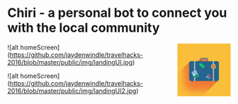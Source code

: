 #  Chiri - a personal bot to connect you with the local community

<img align="right" src="https://github.com/jaydenwindle/travelhacks-2016/blob/master/public/img/Flat%20Travel%20Bag%20Icon.jpg" width="120">

![alt homeScreen] (https://github.com/jaydenwindle/travelhacks-2016/blob/master/public/img/landingUI.jpg)

![alt homeScreen] (https://github.com/jaydenwindle/travelhacks-2016/blob/master/public/img/landingUI2.jpg)


